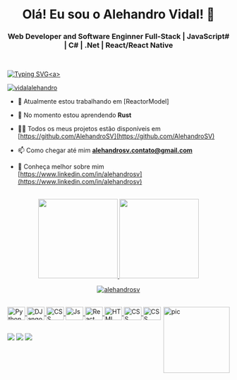 <h1 align="center">Olá! Eu sou o Alehandro Vidal! 👋</h1>
<h3 align="center">Web Developer and Software Enginner Full-Stack | JavaScript# | C# | .Net | React/React Native</h3>

<br/>

<a href="https://www.linkedin.com/company/82670364/">![Typing SVG](https://readme-typing-svg.herokuapp.com?font=Lobster+39+Text&size=38&duration=2500&color=37f1cf&center=false&vCenter=true&width=440&lines=Alehandro+Vidal;Dev+Full-Stack;)<a>
  
<p align="left"> <a href="https://twitter.com/vidalalehandro" target="blank"><img src="https://img.shields.io/twitter/follow/vidalalehandro?logo=twitter&style=for-the-badge" alt="vidalalehandro" /></a> </p>

- 🔭 Atualmente estou trabalhando em [ReactorModel]

- 🌱 No momento estou aprendendo **Rust**

- 👨‍💻 Todos os meus projetos estão disponíveis em [https://github.com/AlehandroSV](https://github.com/AlehandroSV)

- 📫 Como chegar até mim **alehandrosv.contato@gmail.com**

- 📄 Conheça melhor sobre mim [https://www.linkedin.com/in/alehandrosv](https://www.linkedin.com/in/alehandrosv)
  
<br/>

<div align="center">
  <a href="https://github.com/alehandrosv">
  <img height="180em" src="https://github-readme-stats.vercel.app/api?username=alehandrosv&show_icons=true&theme=dracula&include_all_commits=true&count_private=true"/>
  <img height="180em" src="https://github-readme-stats.vercel.app/api/top-langs/?username=alehandrosv&layout=compact&langs_count=7&theme=dracula"/>
    <p><img align="center" src="https://github-readme-streak-stats.herokuapp.com/?user=alehandrosv&theme=dracula" alt="alehandrosv" /></p>
</div>
  
<div style="display: inline_block"><br>
  <img align="center" alt="Python" height="30" width="40" src="https://cdn.jsdelivr.net/gh/devicons/devicon/icons/python/python-original.svg">
  <img align="center" alt="DJango" height="30" width="40" src="https://cdn.jsdelivr.net/gh/devicons/devicon/icons/django/django-plain.svg">
  <img align="center" alt="CSS" height="30" width="40" src="https://cdn.jsdelivr.net/gh/devicons/devicon/icons/flask/flask-original.svg">
  <img align="center" alt="Js" height="30" width="40" src="https://cdn.jsdelivr.net/gh/devicons/devicon/icons/javascript/javascript-original.svg">
  <img align="center" alt="React" height="30" width="40" src="https://cdn.jsdelivr.net/gh/devicons/devicon/icons/react/react-original.svg">
  <img align="center" alt="HTML" height="30" width="40" src="https://cdn.jsdelivr.net/gh/devicons/devicon/icons/html5/html5-original.svg">
  <img align="center" alt="CSS" height="30" width="40" src="https://cdn.jsdelivr.net/gh/devicons/devicon/icons/css3/css3-original.svg">
  <img align="center" alt="CSS" height="30" width="40" src="https://cdn.jsdelivr.net/gh/devicons/devicon/icons/bootstrap/bootstrap-original.svg">
  <img align="right" alt="pic" height="150" src="https://i.imgur.com/KLsaEMp.jpg?width=676&height=676">
</div>
  
  ##
  
<div> 
  <a href="https://twitter.com/VidalAlehandro" target="_blank"><img src="https://img.shields.io/badge/Twitter-1DA1F2?style=for-the-badge&logo=twitter&logoColor=white" target="_blank"></a>
  <a href = "mailto:alehandrosantos99@gmail.com"><img src="https://img.shields.io/badge/Gmail-D14836?style=for-the-badge&logo=gmail&logoColor=white" target="_blank"></a>
  <a href="https://www.linkedin.com/in/alehandro-santos-vidal-255190234/" target="_blank"><img src="https://img.shields.io/badge/-LinkedIn-%230077B5?style=for-the-badge&logo=linkedin&logoColor=white" target="_blank"></a> 
</div>
